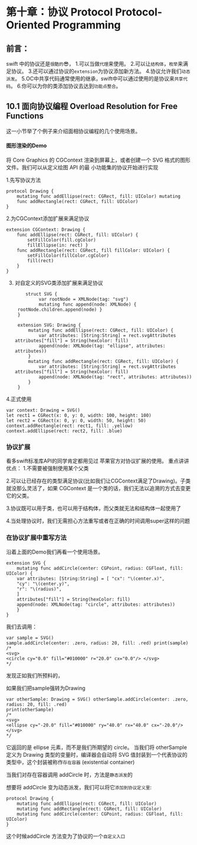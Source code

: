 #### 
# 第十章：协议 Protocol Protocol-Oriented Programming

## 前言：

swift 中的协议还是```很酷的```😎，
1.可以当做```代理```来使用。
2.可以让```结构体```，```枚举```来满足协议。
3.还可以通过协议的```extension```为协议添加新方法。
4.协议允许我们```动态派发```。
5.OC中共享代码通常使用的继承，swift中可以通过使用的是协议来```共享代码```。
6.你可以为你的类添加协议去达到```功能点整合```。



## 10.1 面向协议编程 Overload Resolution for Free Functions 
这一小节举了个例子来介绍面相协议编程的几个使用场景。


#### 图形渲染的Demo
将 Core Graphics 的 CGContext 渲染到屏幕上，或者创建一个 SVG 格式的图形文件。我们可以从定义绘图 API 的最 小功能集的协议开始进行实现

1.先写协议方法

    protocol Drawing {
        mutating func addEllipse(rect: CGRect, fill: UIColor) mutating 
        func addRectangle(rect: CGRect, fill: UIColor)
    }

2.为CGContext添加扩展来满足协议

    extension CGContext: Drawing {
        func addEllipse(rect: CGRect, fill: UIColor) {
            setFillColor(fill.cgColor)
            fillEllipse(in: rect) }
        func addRectangle(rect: CGRect, fill fillColor: UIColor) { 
            setFillColor(fillColor.cgColor)
            fill(rect)
        } 
    }

3. 对自定义的SVG类添加扩展来满足协议
  
           struct SVG {
                var rootNode = XMLNode(tag: "svg")
                mutating func append(node: XMLNode) {
        rootNode.children.append(node) }
        }
   
        extension SVG: Drawing {
            mutating func addEllipse(rect: CGRect, fill: UIColor) {
                var attributes: [String:String] = rect.svgAttributes attributes["fill"] = String(hexColor: fill)
                append(node: XMLNode(tag: "ellipse", attributes: attributes))
            }
            mutating func addRectangle(rect: CGRect, fill: UIColor) {
                var attributes: [String:String] = rect.svgAttributes attributes["fill"] = String(hexColor: fill)
                append(node: XMLNode(tag: "rect", attributes: attributes))
            }
        }

4.正式使用

    var context: Drawing = SVG()
    let rect1 = CGRect(x: 0, y: 0, width: 100, height: 100)
    let rect2 = CGRect(x: 0, y: 0, width: 50, height: 50) 
    context.addRectangle(rect: rect1, fill: .yellow) 
    context.addEllipse(rect: rect2, fill: .blue)


### 协议扩展 
看多swift标准库API的同学肯定都用见过 苹果官方对协议扩展的使用。
重点讲讲优点：
1.不需要被强制使用某个父类

2.可以让已经存在的类型满足协议(比如我们让CGContext满足了Drawing)。子类就没那么灵活了，如果 CGContext 是一个类的话，我们无法以追溯的方式去变更它的父类。

3.协议既可以用于类，也可以用于结构体，而父类就无法和结构体一起使用了

4.当处理协议时，我们无需担心方法重写或者在正确的时间调用super这样的问题

### 在协议扩展中重写方法

沿着上面的Demo我们再看一个使用场景。

    extension SVG {
        mutating func addCircle(center: CGPoint, radius: CGFloat, fill: UIColor) {
        var attributes: [String:String] = [ "cx": "\(center.x)",
        "cy": "\(center.y)",
        "r": "\(radius)",
        ]
        attributes["fill"] = String(hexColor: fill)
        append(node: XMLNode(tag: "circle", attributes: attributes))
        } 
    }

我们去调用：
    
    var sample = SVG()
    sample.addCircle(center: .zero, radius: 20, fill: .red) print(sample)
    /*
    <svg>
    <circle cy="0.0" fill="#010000" r="20.0" cx="0.0"/> </svg>
    */

发现正如我们所预料的，

如果我们把sample强转为Drawing

    var otherSample: Drawing = SVG() otherSample.addCircle(center: .zero, radius: 20, fill: .red)
    print(otherSample)
    /*
    <svg>
    <ellipse cy="-20.0" fill="#010000" ry="40.0" rx="40.0" cx="-20.0"/> </svg>
    */

它返回的是 ellipse 元素，而不是我们所期望的 circle。
当我们将 otherSample 定义为 Drawing 类型的变量时，编译器会自动将 SVG 值封装到一个代表协议的类型中，这个封装被称作```存在容器``` (existential container)

当我们对存在容器调用 addCircle 时，方法是```静态派发```的

想要将 addCircle 变为动态派发，我们可以将它```添加到协议定义里```:

    protocol Drawing {
        mutating func addEllipse(rect: CGRect, fill: UIColor)
        mutating func addRectangle(rect: CGRect, fill: UIColor)
        mutating func addCircle(center: CGPoint, radius: CGFloat, fill: UIColor)
    }

这个时候addCircle 方法变为了协议的一个```自定义入口```
    

